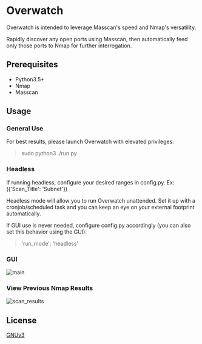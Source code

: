 # Overwatch
Overwatch is intended to leverage Masscan's speed and Nmap's versatility.

Rapidly discover any open ports using Masscan, then automatically feed only those ports to Nmap for further interrogation.

## Prerequisites
- Python3.5+
- Nmap
- Masscan

## Usage

### General Use
For best results, please launch Overwatch with elevated privileges:
> sudo python3 ./run.py

### Headless
If running headless, configure your desired ranges in config.py.
Ex: ({'Scan_Title': 'Subnet'})

Headless mode will allow you to run Overwatch unattended. Set it up with a cronjob/scheduled task and you can keep an eye on your external footprint automatically.

If GUI use is never needed, configure config.py accordingly (you can also set this behavior using the GUI):
> 'run_mode': 'headless'

### GUI
![main](https://user-images.githubusercontent.com/64701075/132075379-c17ef979-df80-45f3-bf34-f4ce73429045.png)

### View Previous Nmap Results
![scan_results](https://user-images.githubusercontent.com/64701075/132075380-726908c8-1164-4566-b5b3-60fb0ab7f01a.png)

## License
[GNUv3](https://www.gnu.org/licenses/gpl-3.0.en.html)
